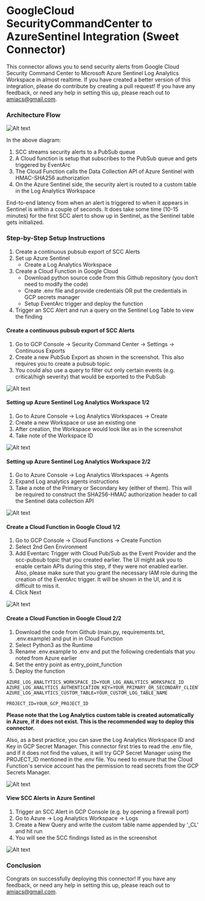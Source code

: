 # GoogleCloud SecurityCommandCenter to AzureSentinel Integration (Sweet Connector)

This connector allows you to send security alerts from Google Cloud Security Command Center to Microsoft Azure Sentinel Log Analytics Workspace in almost realtime.
If you have created a better version of this integration, please do contribute by creating a pull request!
If you have any feedback, or need any help in setting this up, please reach out to amiacs@gmail.com.

### Architecture Flow

![Alt text](architecture.png?raw=true "Integration Architecture")

In the above diagram:
1. SCC streams security alerts to a PubSub queue
2. A Cloud function is setup that subscribes to the PubSub queue and gets triggered by EventArc
3. The Cloud Function calls the Data Collection API of Azure Sentinel with HMAC-SHA256 authorization
4. On the Azure Sentinel side, the security alert is routed to a custom table in the Log Analytics Workspace

End-to-end latency from when an alert is triggered to when it appears in Sentinel is within a couple of seconds. It does take some time (10-15 minutes) for the first SCC alert to show up in Sentinel, as the Sentinel table gets initialized.

### Step-by-Step Setup Instructions

1. Create a continuous pubsub export of SCC Alerts
2. Set up Azure Sentinel 
   - Create a Log Analytics Workspace
3. Create a Cloud Function in Google Cloud
   - Download python source code from this Github repository (you don’t need to modify the code)
   - Create .env file and provide credentials OR put the credentials in GCP secrets manager
   - Setup EventArc trigger and deploy the function
4. Trigger an SCC Alert and run a query on the Sentinel Log Table to view the finding

#### Create a continuous pubsub export of SCC Alerts
1. Go to GCP Console -> Security Command Center -> Settings -> Continuous Exports
2. Create a new PubSub Export as shown in the screenshot. This also requires you to create a pubsub topic.
3. You could also use a query to filter out only certain events (e.g. critical/high severity) that would be exported to the PubSub 

![Alt text](screenshots/1.png?raw=true "SCC PubSub Export")

#### Setting up Azure Sentinel Log Analytics Workspace 1/2
1. Go to Azure Console -> Log Analytics Workspaces -> Create
2. Create a new Workspace or use an existing one
3. After creation, the Workspace would look like as in the screenshot
4. Take note of the Workspace ID

![Alt text](screenshots/2.png?raw=true "Log Analytics Workspace")

#### Setting up Azure Sentinel Log Analytics Workspace 2/2
1. Go to Azure Console -> Log Analytics Workspaces -> Agents
2. Expand Log analytics agents instructions
3. Take a note of the Primary or Secondary key (either of them). This will be required to construct the SHA256-HMAC authorization header to call the Sentinel data collection API

![Alt text](screenshots/4.png?raw=true "Agents config")

#### Create a Cloud Function in Google Cloud 1/2
1. Go to GCP Console -> Cloud Functions -> Create Function
2. Select 2nd Gen Environment
3. Add Eventarc Trigger with Cloud Pub/Sub as the Event Provider and the scc-pubsub topic that you created earlier. The UI might ask you to enable certain APIs during this step, if they were not enabled earlier. Also, please make sure that you grant the necessary IAM role during the creation of the EventArc trigger. It will be shown in the UI, and it is difficult to miss it.
4. Click Next

![Alt text](screenshots/5.png?raw=true "Cloud Function")

#### Create a Cloud Function in Google Cloud 2/2
1. Download the code from Github (main.py, requirements.txt, .env.example) and put in in Cloud Function
2. Select Python3 as the Runtime
3. Rename .env.example to .env and put the following credentials that you noted from Azure earlier
4. Set the entry point as entry_point_function
5. Deploy the function
```
AZURE_LOG_ANALTYTICS_WORKSPACE_ID=YOUR_LOG_ANALYTICS_WORKSPACE_ID
AZURE_LOG_ANALYTICS_AUTHENTICATION_KEY=YOUR_PRIMARY_OR_SECONDARY_CLIENT_AUTHENTICATION_KEY
AZURE_LOG_ANALYTICS_CUSTOM_TABLE=YOUR_CUSTOM_LOG_TABLE_NAME

PROJECT_ID=YOUR_GCP_PROJECT_ID
```
**Please note that the Log Analytics custom table is created automatically in Azure, if it does not exist. This is the recommended way to deploy this connector.**

Also, as a best practice, you can save the Log Analytics Workspace ID and Key in GCP Secret Manager. This connector first tries to read the .env file, and if it does not find the values, it will try GCP Secret Manager using the PROJECT_ID mentioned in the .env file. You need to ensure that the Cloud Function's service account has the permission to read secrets from the GCP Secrets Manager.

![Alt text](screenshots/6.png?raw=true "Cloud Function")

#### View SCC Alerts in Azure Sentinel
1. Trigger an SCC Alert in GCP Console (e.g. by opening a firewall port)
2. Go to Azure -> Log Analytics Workspace -> Logs
3. Create a New Query and write the custom table name appended by ‘_CL’ and hit run
4. You will see the SCC findings listed as in the screenshot

![Alt text](screenshots/7.png?raw=true "SCC Alerts in Sentinel")

### Conclusion
Congrats on successfully deploying this connector! If you have any feedback, or need any help in setting this up, please reach out to amiacs@gmail.com.
